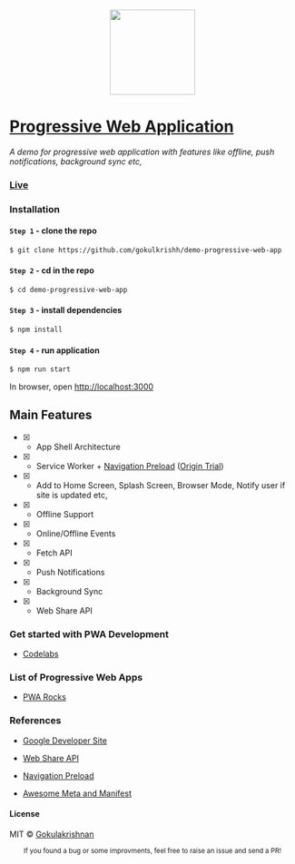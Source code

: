### <p align="center"><img width="150px" height="150px" src="https://raw.githubusercontent.com/gokulkrishh/demo-progressive-web-app/master/images/icons/android-chrome-192x192.png"></p>

# [Progressive Web Application](https://demopwa.com/)

*A demo for progressive web application with features like offline, push notifications, background sync etc,*

### [Live](https://demopwa.com/)

### Installation

#### `Step 1` - clone the repo
  
```bash
$ git clone https://github.com/gokulkrishh/demo-progressive-web-app
```

#### `Step 2` - cd in the repo

```bash
$ cd demo-progressive-web-app
```

#### `Step 3` - install dependencies

```bash
$ npm install
```

#### `Step 4` - run application

```bash
$ npm run start
```

In browser, open [http://localhost:3000](http://localhost:3000)

## Main Features

- [x] - App Shell Architecture

- [x] - Service Worker + [Navigation Preload](https://mattto.github.io/sw/demo/navigation-preload/) ([Origin Trial](https://docs.google.com/forms/d/e/1FAIpQLSfO0_ptFl8r8G0UFhT0xhV17eabG-erUWBDiKSRDTqEZ_9ULQ/viewform?fbzx=-8349956695398695000))

- [x] - Add to Home Screen, Splash Screen, Browser Mode, Notify user if site is updated etc,

- [x] - Offline Support

- [x] - Online/Offline Events

- [x] - Fetch API

- [x] - Push Notifications

- [x] - Background Sync

- [x] - Web Share API

### Get started with PWA Development

- [Codelabs](https://pwa.tips/codelabs)

### List of Progressive Web Apps

- [PWA Rocks](https://pwa.rocks)

### References

- [Google Developer Site](https://developers.google.com/web/progressive-web-apps)

- [Web Share API](https://developers.google.com/web/updates/2016/10/navigator-share)

- [Navigation Preload](https://developers.google.com/web/updates/2017/02/navigation-preload)

- [Awesome Meta and Manifest](https://github.com/gokulkrishh/awesome-meta-and-manifest)

#### License

MIT © [Gokulakrishnan](https://github.com/gokulkrishh)

<div align="center">
  <sub>If you found a bug or some improvments, feel free to raise an issue and send a PR!</sub>
</div>
